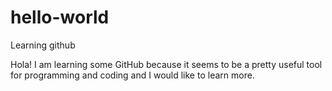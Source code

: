 # hello-world
Learning github

Hola! I am learning some GitHub because it seems to be a pretty useful tool for programming and coding and I would like to learn more. 
